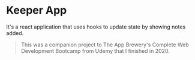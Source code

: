 # Keeper App

It's a react application that uses hooks to update state by showing notes added.


>This was a companion project to The App Brewery's Complete Web Development Bootcamp from Udemy that I finished in 2020.